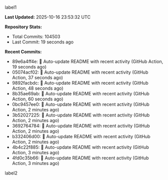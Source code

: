 
label1 
<!-- ACTIVITY_START -->
**Last Updated:** 2025-10-16 23:53:32 UTC

**Repository Stats:**
- Total Commits: 104503
- Last Commit: 19 seconds ago

**Recent Commits:**
- 89e6a4ff4e: 🤖 Auto-update README with recent activity (GitHub Action, 19 seconds ago)
- 05074acf02: 🤖 Auto-update README with recent activity (GitHub Action, 37 seconds ago)
- 9892facbdc: 🤖 Auto-update README with recent activity (GitHub Action, 48 seconds ago)
- 8b35ae69ab: 🤖 Auto-update README with recent activity (GitHub Action, 60 seconds ago)
- 0bc9457ee0: 🤖 Auto-update README with recent activity (GitHub Action, 2 minutes ago)
- 3b52027225: 🤖 Auto-update README with recent activity (GitHub Action, 2 minutes ago)
- 3692764784: 🤖 Auto-update README with recent activity (GitHub Action, 2 minutes ago)
- b332406d00: 🤖 Auto-update README with recent activity (GitHub Action, 2 minutes ago)
- 4b4c22f885: 🤖 Auto-update README with recent activity (GitHub Action, 3 minutes ago)
- 4fd0c35b66: 🤖 Auto-update README with recent activity (GitHub Action, 3 minutes ago)
<!-- ACTIVITY_END -->

label2
